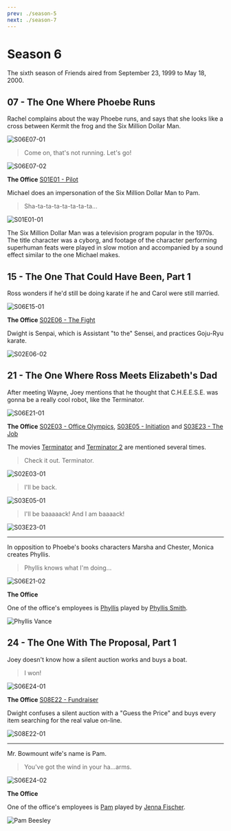 ```yaml
---
prev: ./season-5
next: ./season-7
---
```


# Season 6

The sixth season of Friends aired from September 23, 1999 to May 18, 2000.

## 07 - The One Where Phoebe Runs

Rachel complains about the way Phoebe runs, and says that she looks like
a cross between Kermit the frog and the Six Million Dollar Man.

![S06E07-01](./img/friends/S06E07-01.png)

> Come on, that's not running. Let's go!

![S06E07-02](./img/friends/S06E07-02.png)

**The Office** [S01E01 - Pilot](https://theoffice.fandom.com/wiki/Pilot)

Michael does an impersonation of the Six Million Dollar Man to Pam.

> Sha-ta-ta-ta-ta-ta-ta-ta...

![S01E01-01](./img/office/S01E01-01.png)

The Six Million Dollar Man was a television program popular in the 1970s.
The title character was a cyborg, and footage of the character performing
superhuman feats were played in slow motion and accompanied by a sound effect
similar to the one Michael makes.

## 15 - The One That Could Have Been, Part 1

Ross wonders if he'd still be doing karate if he and Carol were still married.

![S06E15-01](./img/friends/S06E15-01.png)

**The Office** [S02E06 - The Fight](https://theoffice.fandom.com/wiki/The_Fight)

Dwight is Senpai, which is Assistant "to the" Sensei, and practices Goju-Ryu karate.

![S02E06-02](./img/office/S02E06-02.png)

## 21 - The One Where Ross Meets Elizabeth's Dad

After meeting Wayne, Joey mentions that he thought that C.H.E.E.S.E. was gonna
be a really cool robot, like the Terminator.

![S06E21-01](./img/friends/S06E21-01.png)

**The Office** [S02E03 - Office Olympics](https://theoffice.fandom.com/wiki/Office_Olympics),
[S03E05 - Initiation](https://theoffice.fandom.com/wiki/Initiation)
and [S03E23 - The Job](https://theoffice.fandom.com/wiki/The_Job)

The movies [Terminator](https://www.imdb.com/title/tt0088247/?ref_=nv_sr_3)
and [Terminator 2](https://www.imdb.com/title/tt0103064/?ref_=nv_sr_1)
are mentioned several times.

> Check it out. Terminator.

![S02E03-01](./img/office/S02E03-01.png)

> I'll be back.

![S03E05-01](./img/office/S03E05-01.png)

> I'll be baaaaack! And I am baaaack!

![S03E23-01](./img/office/S03E23-01.png)

---

In opposition to Phoebe's books characters Marsha and Chester, Monica
creates Phyllis.

> Phyllis knows what I'm doing...

![S06E21-02](./img/friends/S06E21-02.png)

**The Office**

One of the office's employees is [Phyllis](https://theoffice.fandom.com/wiki/Phyllis_Vance)
played by [Phyllis Smith](https://theoffice.fandom.com/wiki/Phyllis_Smith).

![Phyllis Vance](./img/office/Phyllis_Vance.jpg)

## 24 - The One With The Proposal, Part 1

Joey doesn't know how a silent auction works and buys a boat.

> I won!

![S06E24-01](./img/friends/S06E24-01.png)

**The Office** [S08E22 - Fundraiser](https://theoffice.fandom.com/wiki/Fundraiser)

Dwight confuses a silent auction with a "Guess the Price" and buys every
item searching for the real value on-line.

![S08E22-01](./img/office/S08E22-01.png)

---

Mr. Bowmount wife's name is Pam.

> You've got the wind in your ha...arms.

![S06E24-02](./img/friends/S06E24-02.png)

**The Office**

One of the office's employees is [Pam](https://theoffice.fandom.com/wiki/Pam_Halpert)
played by [Jenna Fischer](https://theoffice.fandom.com/wiki/Jenna_Fischer).

![Pam Beesley](./img/office/Pam_Beesley.jpg)
